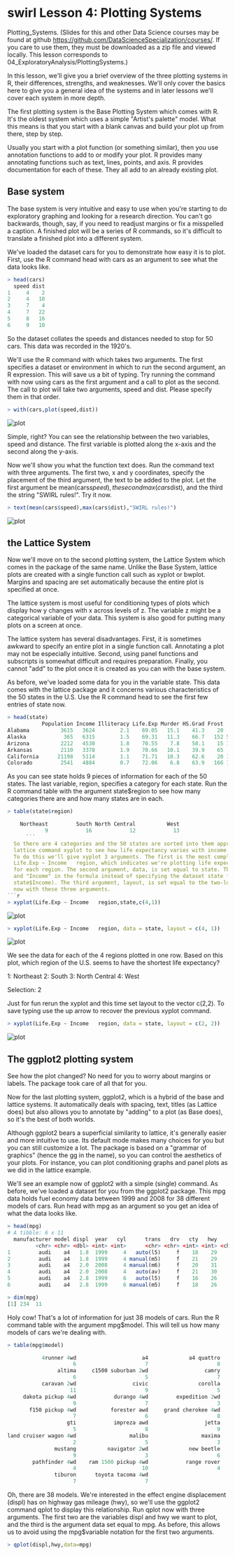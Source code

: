 swirl Lesson 4: Plotting Systems
=====

  Plotting_Systems. (Slides for this and other Data Science courses may be found at github
  https://github.com/DataScienceSpecialization/courses/. If you care to use them, they must be
  downloaded as a zip file and viewed locally. This lesson corresponds to
  04_ExploratoryAnalysis/PlottingSystems.)

  In this lesson, we'll give you a brief overview of the three plotting systems in R, their
  differences, strengths, and weaknesses. We'll only cover the basics here to give you a general idea
  of the systems and in later lessons we'll cover each system in more depth.

  The first plotting system is the Base Plotting System which comes with R. It's the oldest system
  which uses a simple "Artist's palette" model. What this means is that you start with a blank canvas
  and build your plot up from there, step by step.

  Usually you start with a plot function (or something similar), then you use annotation functions to
  add to or modify your plot. R provides many annotating functions such as text, lines, points, and
  axis. R provides documentation for each of these. They all add to an already existing plot.

Base system 
----

The base system is very intuitive and easy to use when you're starting to do exploratory
  graphing and looking for a research direction. You can't go backwards, though, say, if you need to
  readjust margins or fix a misspelled a caption. A finished plot will be a series of R commands, so
  it's difficult to translate a finished plot into a different system.

  We've loaded the dataset cars for you to demonstrate how easy it is to plot. First, use the R
  command head with cars as an argument to see what the data looks like.
```r
> head(cars)
  speed dist
1     4    2
2     4   10
3     7    4
4     7   22
5     8   16
6     9   10
```
  So the dataset collates the speeds and distances needed to stop for 50 cars. This data was recorded
  in the 1920's.

  We'll use the R command with which takes two arguments. The first specifies a dataset or environment
  in which to run the second argument, an R expression. This will save us a bit of typing. Try running
  the command with now using cars as the first argument and a call to plot as the second. The call to
  plot will take two arguments, speed and dist. Please specify them in that order.
```r
> with(cars,plot(speed,dist))
```

![plot](Rplot24.png)

  Simple, right? You can see the relationship between the two variables, speed and distance. The first
  variable is plotted along the x-axis and the second along the y-axis.

  Now we'll show you what the function text does. Run the command text with three arguments. The first
  two, x and y coordinates, specify the placement of the third argument, the text to be added to the
  plot. Let the first argument be mean(cars$speed), the second max(cars$dist), and the third the
  string "SWIRL rules!". Try it now.
```r
> text(mean(cars$speed),max(cars$dist),"SWIRL rules!")
```
![plot](Rplot25.png)

the Lattice System
----

  Now we'll move on to the second plotting system, the Lattice System which comes in the package of
  the same name. Unlike the Base System, lattice plots are created with a single function call such as
  xyplot or bwplot. Margins and spacing are set automatically because the entire plot is specified at
  once.

  The lattice system is most useful for conditioning types of plots which display how y changes with x
  across levels of z. The variable z might be a categorical variable of your data. This system is also
  good for putting many plots on a screen at once.

  The lattice system has several disadvantages. First, it is sometimes awkward to specify an entire
  plot in a single function call. Annotating a plot may not be especially intuitive. Second, using
  panel functions and subscripts is somewhat difficult and requires preparation. Finally, you cannot
  "add" to the plot once it is created as you can with the base system.


  As before, we've loaded some data for you in the variable state. This data comes with the lattice
  package and it concerns various characteristics of the 50 states in the U.S. Use the R command head
  to see the first few entries of state now.
```r
> head(state)
           Population Income Illiteracy Life.Exp Murder HS.Grad Frost   Area region
Alabama          3615   3624        2.1    69.05   15.1    41.3    20  50708  South
Alaska            365   6315        1.5    69.31   11.3    66.7   152 566432   West
Arizona          2212   4530        1.8    70.55    7.8    58.1    15 113417   West
Arkansas         2110   3378        1.9    70.66   10.1    39.9    65  51945  South
California      21198   5114        1.1    71.71   10.3    62.6    20 156361   West
Colorado         2541   4884        0.7    72.06    6.8    63.9   166 103766   West
```
  As you can see state holds 9 pieces of information for each of the 50 states. The last variable,
  region, specifies a category for each state. Run the R command table with the argument state$region
  to see how many categories there are and how many states are in each.
```r
> table(state$region)

    Northeast         South North Central          West 
            9            16            12            13 
      ```      
  So there are 4 categories and the 50 states are sorted into them appropriately. Let's use the
  lattice command xyplot to see how life expectancy varies with income in each of the four regions.
  To do this we'll give xyplot 3 arguments. The first is the most complicated. It is this R formula,
  Life.Exp ~ Income   region, which indicates we're plotting life expectancy as it depends on income
  for each region. The second argument, data, is set equal to state. This allows us to use "Life.Exp"
  and "Income" in the formula instead of specifying the dataset state for each term (as in
  state$Income). The third argument, layout, is set equal to the two-long vector c(4,1). Run xyplot
  now with these three arguments.
```r
> xyplot(Life.Exp ~ Income   region,state,c(4,1))
```
![plot](Rplot26.png)
```r
> xyplot(Life.Exp ~ Income   region, data = state, layout = c(4, 1))
```
![plot](Rplot27.png)

  We see the data for each of the 4 regions plotted in one row. Based on this plot, which region of
  the U.S. seems to have the shortest life expectancy?

1: Northeast
2: South
3: North Central
4: West

Selection: 2


  Just for fun rerun the xyplot and this time set layout to the vector c(2,2). To save typing use the
  up arrow to recover the previous xyplot command.
```r
> xyplot(Life.Exp ~ Income   region, data = state, layout = c(2, 2))
```
![plot](Rplot28.png)

The ggplot2 plotting system
----

  See how the plot changed? No need for you to worry about margins or labels. The package took care of
  all that for you.

  Now for the last plotting system, ggplot2, which is a hybrid of the base and lattice systems. It
  automatically deals with spacing, text, titles (as Lattice does) but also allows you to annotate by
  "adding" to a plot (as Base does), so it's the best of both worlds.


  Although ggplot2 bears a superficial similarity to lattice, it's generally easier and more intuitive
  to use. Its default mode makes many choices for you but you can still customize a lot. The package
  is based on a "grammar of graphics" (hence the gg in the name), so you can control the aesthetics of
  your plots. For instance, you can plot conditioning graphs and panel plots as we did in the lattice
  example.

  We'll see an example now of ggplot2 with a simple (single) command. As before, we've loaded a
  dataset for you from the ggplot2 package. This mpg data holds fuel economy data between 1999 and
  2008 for 38 different models of cars. Run head with mpg as an argument so you get an idea of what
  the data looks like.
```r
> head(mpg)
# A tibble: 6 x 11
  manufacturer model displ  year   cyl      trans   drv   cty   hwy    fl   class
         <chr> <chr> <dbl> <int> <int>      <chr> <chr> <int> <int> <chr>   <chr>
1         audi    a4   1.8  1999     4   auto(l5)     f    18    29     p compact
2         audi    a4   1.8  1999     4 manual(m5)     f    21    29     p compact
3         audi    a4   2.0  2008     4 manual(m6)     f    20    31     p compact
4         audi    a4   2.0  2008     4   auto(av)     f    21    30     p compact
5         audi    a4   2.8  1999     6   auto(l5)     f    16    26     p compact
6         audi    a4   2.8  1999     6 manual(m5)     f    18    26     p compact
```
```r
> dim(mpg)
[1] 234  11
```
  Holy cow! That's a lot of information for just 38 models of cars. Run the R command table with the
  argument mpg$model. This will tell us how many models of cars we're dealing with.
```r
> table(mpg$model)

           4runner 4wd                     a4             a4 quattro             a6 quattro 
                     6                      7                      8                      3 
                altima     c1500 suburban 2wd                  camry           camry solara 
                     6                      5                      7                      7 
           caravan 2wd                  civic                corolla               corvette 
                    11                      9                      5                      5 
     dakota pickup 4wd            durango 4wd         expedition 2wd           explorer 4wd 
                     9                      7                      3                      6 
       f150 pickup 4wd           forester awd     grand cherokee 4wd             grand prix 
                     7                      6                      8                      5 
                   gti            impreza awd                  jetta        k1500 tahoe 4wd 
                     5                      8                      9                      4 
land cruiser wagon 4wd                 malibu                 maxima        mountaineer 4wd 
                     2                      5                      3                      4 
               mustang          navigator 2wd             new beetle                 passat 
                     9                      3                      6                      7 
        pathfinder 4wd    ram 1500 pickup 4wd            range rover                 sonata 
                     4                     10                      4                      7 
               tiburon      toyota tacoma 4wd 
                     7                      7 

```
  Oh, there are 38 models. We're interested in the effect engine displacement (displ) has on highway
  gas mileage (hwy), so we'll use the ggplot2 command qplot to display this relationship. Run qplot
  now with three arguments. The first two are the variables displ and hwy we want to plot, and the
  third is the argument data set equal to mpg. As before, this allows us to avoid using the
  mpg$variable notation for the first two arguments.
```r
> qplot(displ,hwy,data=mpg)
```








